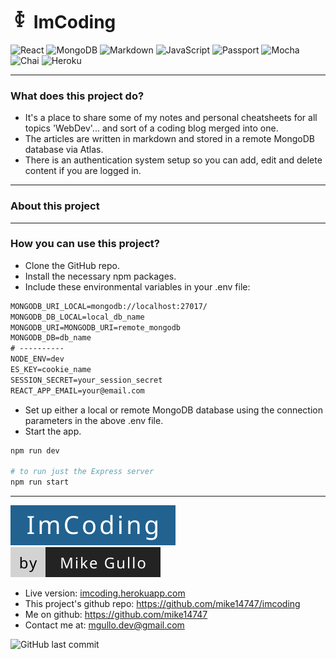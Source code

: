 # <img src="client/public/images/imcoding_logo4.png" width="30" height="30" alt="ImCoding" title="ImCoding" /> ImCoding

![React](https://img.shields.io/badge/React-20232A?style=flat-square&logo=react&logoColor=61DAFB "React")
![MongoDB](https://img.shields.io/badge/MongoDB-4EA94B?style=flat-square&logo=mongodb&logoColor=ffffff "MongoDB")
![Markdown](https://img.shields.io/badge/Markdown-000000?style=flat-square&logo=markdown&logoColor=ffffff "Markdown")
![JavaScript](https://img.shields.io/badge/JavaScript-F7DF1E?style=flat-square&logo=javascript&logoColor=000000 "JavaScript")
![Passport](https://img.shields.io/badge/Passport-000000?style=flat-square&logo=passport&logoColor=34E27A "Passport")
![Mocha](https://img.shields.io/badge/Mocha-8D6748?style=flat-square&logo=mocha&logoColor=ffffff "Mocha")
![Chai](https://img.shields.io/badge/Chai-A30701?style=flat-square&logo=chai&logoColor=ffffff "Chai")
![Heroku](https://img.shields.io/badge/Heroku-430098?style=flat-square&logo=heroku&logoColor=ffffff "Heroku")

---

### What does this project do?

-   It's a place to share some of my notes and personal cheatsheets for all topics 'WebDev'... and sort of a coding blog merged into one.
-   The articles are written in markdown and stored in a remote MongoDB database via Atlas.
-   There is an authentication system setup so you can add, edit and delete content if you are logged in.

---

### About this project



---

### How you can use this project?

-   Clone the GitHub repo.
-   Install the necessary npm packages.
-   Include these environmental variables in your .env file:

```txt
MONGODB_URI_LOCAL=mongodb://localhost:27017/
MONGODB_DB_LOCAL=local_db_name
MONGODB_URI=MONGODB_URI=remote_mongodb
MONGODB_DB=db_name
# ----------
NODE_ENV=dev
ES_KEY=cookie_name
SESSION_SECRET=your_session_secret
REACT_APP_EMAIL=your@email.com
```

-   Set up either a local or remote MongoDB database using the connection parameters in the above .env file.
-   Start the app.

```bash
npm run dev

# to run just the Express server
npm run start
```

---

![ImCoding](project_name.svg "ImCoding")
![by Mike Gullo](author.svg "by Mike Gullo")

-   Live version: [imcoding.herokuapp.com](https://imcoding.herokuapp.com/)
-   This project's github repo: https://github.com/mike14747/imcoding
-   Me on github: https://github.com/mike14747
-   Contact me at: mgullo.dev@gmail.com

![GitHub last commit](https://img.shields.io/github/last-commit/mike14747/imcoding?style=for-the-badge)
